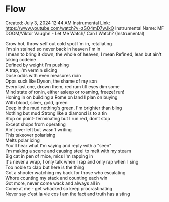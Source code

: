 # Flow

Created: July 3, 2024 12:44 AM
Instrumental Link: https://www.youtube.com/watch?v=zSO4mD7wJkQ
Instrumental Name: MF DOOM/Viktor Vaughn - Let Me Watch/ Can I Watch? (Instrumental)
  
Grow hot, throw self out cold spot I'm in, retaliating   
I'm sin stained so never back in heaven I'm in  
I mean to bring it down, the whole of heaven, I mean
Refined, lean but ain't taking codeine  
Defined by weight I'm pushing  
A trap, I'm vermin slicing  
Dose odds with even measures ricin  
Opps suck like Dyson, the shame of my son  
Every last one, drown them, red rum till eyes dim some  
Mind state of ronin, either asleep or roaming, freeze! run!  
Honing in on building a Rome on land I plan on buying   
With blood, silver, gold, green  
Deep in the mud nothing's green, I'm brighter than bling  
Nothing but mud
Strong like a diamond is to a tin  
Stop on point- terminating but I run red, don’t stop  
Except shops from operating    
Ain't ever left but wasn't writing  
This takeover polarising  
Melts polar icing  
You'll hear what I'm saying and reply with a "seen"  
I'm making a scene and causing steel to melt with my steam  
Big cat in pen of mice, mics I'm rapping in  
It's never a wrap, I only talk when I rap and only rap when I sing    
Too noble to clap but here is the thing    
Got a shooter watching my back for those who escalating    
Whore counting my stack and counting each win  
Got more, never come wack and always all in  
Come at me - get whacked so keep procrastinating    
Never say c'est la vie cos I am the fact and truth has a sting   